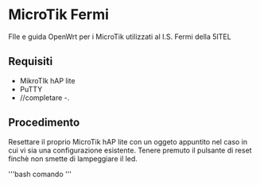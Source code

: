 # MicroTik Fermi
FIle e guida OpenWrt per i MicroTik utilizzati al I.S. Fermi della 5ITEL

## Requisiti
- MikroTIk hAP lite
- PuTTY
- //completare
-.

## Procedimento 
Resettare il proprio MicroTik hAP lite con un oggeto appuntito nel caso in cui vi sia una configurazione esistente. Tenere premuto il pulsante di reset finchè non smette di lampeggiare il led.

'''bash
comando
'''
